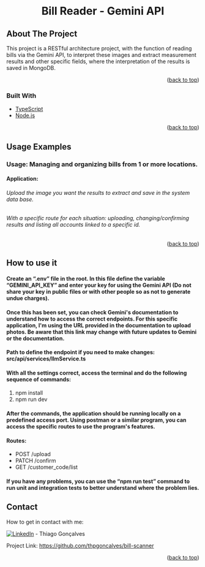 <div id="top"></div>
<br />
<div align="center">
 <h1 align="center">Bill Reader - Gemini API</h3>
</div>

## About The Project

This project is a RESTful architecture project, with the function of reading bills via the Gemini API, to interpret these images and extract measurement results and other specific fields, where the interpretation of the results is saved in MongoDB.

<p align="right">(<a href="#top">back to top</a>)</p>

### Built With

* [TypeScript](https://www.typescriptlang.org/)
* [Node.js](https://nodejs.org/)

<p align="right">(<a href="#top">back to top</a>)</p>

<!-- USAGE EXAMPLES -->
## Usage Examples

### Usage: Managing and organizing bills from 1 or more locations.

#### Application:
###### Upload the image you want the results to extract and save in the system data base. 
###### With a specific route for each situation: uploading, changing/confirming results and listing all accounts linked to a specific id.

<p align="right">(<a href="#top">back to top</a>)</p>

## How to use it

#### Create an “.env” file in the root. In this file define the variable “GEMINI_API_KEY” and enter your key for using the Gemini API (Do not share your key in public files or with other people so as not to generate undue charges).

#### Once this has been set, you can check Gemini's documentation to understand how to access the correct endpoints. For this specific application, I'm using the URL provided in the documentation to upload photos. Be aware that this link may change with future updates to Gemini or the documentation.

#### Path to define the endpoint if you need to make changes: src/api/services/llmService.ts

#### With all the settings correct, access the terminal and do the following sequence of commands:
1. npm install 
2. npm run dev

#### After the commands, the application should be running locally on a predefined access port. Using postman or a similar program, you can access the specific routes to use the program's features.

#### Routes:
- POST /upload
- PATCH /confirm
- GET /customer_code/list

#### If you have any problems, you can use the “npm run test” command to run unit and integration tests to better understand where the problem lies.

<!-- CONTACT -->
## Contact
How to get in contact with me:

[![LinkedIn][3.2]][3] - Thiago Gonçalves


[3.2]: https://raw.githubusercontent.com/MartinHeinz/MartinHeinz/master/linkedin-3-16.png
[3]: https://www.linkedin.com/in/thiago-pereira-goncalves/

Project Link: https://github.com/thpgoncalves/bill-scanner

<p align="right">(<a href="#top">back to top</a>)</p>